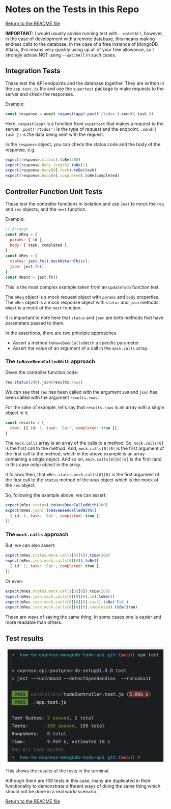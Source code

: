 # Notes on the Tests in this Repo

[Return to the README file](../README.md)

**IMPORTANT:** I would usually advise running test with `--watchAll`, however, in the case of development with a remote database, this means making endless calls to the database. In the case of a free instance of MongoDB Atlass, this means very quickly using up all of your free allowance, so I strongly advise NOT using `--watchAll` in such cases.

## Integration Tests

These test the API endpoints and the database together. They are written in the `app.test.js` file and use the `supertest` package to make requests to the server and check the responses.

Example:

```javascript
const response = await request(app).post('/todos').send({ task })
```

Here, `request(app)` is a function from `supertest` that makes a request to the server. `.post('/todos')` is the type of request and the endpoint. `.send({ task })` is the data being sent with the request.

In the `response` object, you can check the status code and the body of the response, e.g.

```javascript
expect(response.status).toBe(200)
expect(response.body.length).toBe(1)
expect(response.body[0].task).toBe(task)
expect(response.body[0].completed).toBe(completed)
```

## Controller Function Unit Tests

These test the controller functions in isolation and use `Jest` to mock the `req` and `res` objects, and the `next` function.

Example:

```javascript
// Arrange
const mReq = {
  params: { id },
  body: { task, completed },
}
const mRes = {
  status: jest.fn().mockReturnThis(),
  json: jest.fn(),
}
const mNext = jest.fn()
```

This is the most complex example taken from an `updateTodo` function test.

The `mReq` object is a mock request object with `params` and `body` properties.
The `mRes` object is a mock response object with `status` and `json` methods.
`mNext` is a mock of the `next` function.

It is important to note here that `status` and `json` are both methods that have parameters passed to them.

In the assertions, there are two principle approaches.

- Assert a method `toHaveBeenCalledWith` a specific parameter.
- Assert the value of an argument of a call in the `mock.calls` array.

### The `toHaveBeenCalledWith` approach

Given the controller function code:

```javascript
res.status(200).json(results.rows)
```

We can see that `res` has been called with the argument `200` and `json` has been called with the argument `results.rows`.

For the sake of example, let's say that `results.rows` is an array with a single object in it:

```javascript
const results = {
  rows: [{ id: 1, task: 'Eat', completed: true }],
}
```

The `mock.calls` array is an array of the calls to a method.
So, `mock.calls[0]` is the first call to the method.
And, `mock.calls[0][0]` is the first argument of the first call to the method, which in the above example is an array containing a single object.
And so on, `mock.calls[0][0][0]` is the first (and in this case only) object in the array.

It follows then, that `mRes.status.mock.calls[0][0]` is the first argument of the first call to the `status` method of the `mRes` object which is the mock of the `res` object.

So, following the example above, we can assert:

```javascript
expect(mRes.status).toHaveBeenCalledWith(200)
expect(mRes.json).toHaveBeenCalledWith([
  { id: 1, task: 'Eat', completed: true },
])
```

### The `mock.calls` approach

But, we can also assert:

```javascript
expect(mRes.status.mock.calls[0][0]).toBe(200)
expect(mRes.json.mock.calls[0][0]).toBe([
  { id: 1, task: 'Eat', completed: true },
])
```

Or even:

```javascript
expect(mRes.status.mock.calls[0][0]).toBe(200)
expect(mRes.json.mock.calls[0][0][0].id).toBe(1)
expect(mRes.json.mock.calls[0][0][0].task).toBe('Eat')
expect(mRes.json.mock.calls[0][0][0].completed).toBe(true)
```

These are ways of saying the same thing. In some cases one is easier and more readable than others.

## Test results

| <img src="howToImages/testResult.png" alt="test result example" width="500" /> |
| ------------------------------------------------------------------------------ |

This shows the results of the tests in the terminal.

Although there are 100 tests in this case, many are duplicated in their functionality to demonstrate different ways of doing the same thing which should not be done in a real world scenario.

[Return to the README file](../README.md)
